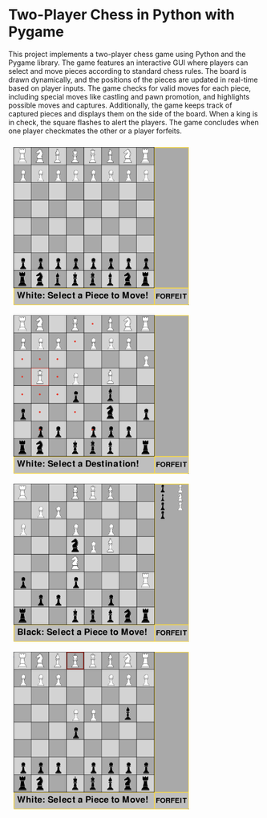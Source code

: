 # Two-Player Chess in Python with Pygame

This project implements a two-player chess game using Python and the Pygame library. The game features an interactive GUI where players can select and move pieces according to standard chess rules. The board is drawn dynamically, and the positions of the pieces are updated in real-time based on player inputs. The game checks for valid moves for each piece, including special moves like castling and pawn promotion, and highlights possible moves and captures. Additionally, the game keeps track of captured pieces and displays them on the side of the board. When a king is in check, the square flashes to alert the players. The game concludes when one player checkmates the other or a player forfeits.

<!-- <img src="images/Screenshot.png" alt="Screenshot of the Chess Game" height="300"/>
<img src="images/Screenshot2.png" alt="Screenshot of the Chess Game" height="300"/> -->

<div style="display: flex; flex-wrap: wrap;">
    <img src="images/Screenshot1.png" alt="Screenshot 1" width="350" style="margin: 10px;"/>
    <img src="images/Screenshot2.png" alt="Screenshot 2" width="350" style="margin: 10px;"/>
    <img src="images/Screenshot3.png" alt="Screenshot 3" width="350" style="margin: 10px;"/>
    <img src="images/Screenshot4.png" alt="Screenshot 4" width="350" style="margin: 10px;"/>
</div>
